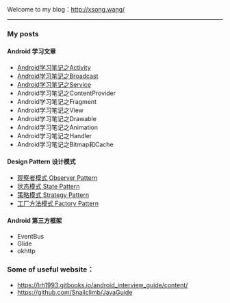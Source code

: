 Welcome to my blog：http://xsong.wang/ 

---

### My posts

#### Android 学习文章

- [Android学习笔记之Activity](http://xsong.wang/2019/08/04/Android%E5%AD%A6%E4%B9%A0%E7%AC%94%E8%AE%B0%E4%B9%8BActivity/) 
- [Android学习笔记之Broadcast](http://xsong.wang/2019/10/09/Android%E5%AD%A6%E4%B9%A0%E7%AC%94%E8%AE%B0%E4%B9%8BBroadcast/)
- [Android学习笔记之Service](http://xsong.wang/2019/10/12/Android%E5%AD%A6%E4%B9%A0%E7%AC%94%E8%AE%B0%E4%B9%8BService/)
- Android学习笔记之ContentProvider
- Android学习笔记之Fragment
- Android学习笔记之View
- Android学习笔记之Drawable
- Android学习笔记之Animation
- Android学习笔记之Handler
- Android学习笔记之Bitmap和Cache

#### Design Pattern 设计模式

- [观察者模式 Observer Pattern](http://www.xsong.wang/2019/12/12/1%E8%AE%BE%E8%AE%A1%E6%A8%A1%E5%BC%8F%E4%B9%8B%E8%A7%82%E5%AF%9F%E8%80%85%E6%A8%A1%E5%BC%8F/)
- [状态模式 State Pattern](http://www.xsong.wang/2020/02/27/2%E8%AE%BE%E8%AE%A1%E6%A8%A1%E5%BC%8F%E4%B9%8B%E7%8A%B6%E6%80%81%E6%A8%A1%E5%BC%8F/)
- [策略模式 Strategy Pattern](http://www.xsong.wang/2020/02/28/3%E8%AE%BE%E8%AE%A1%E6%A8%A1%E5%BC%8F%E4%B9%8B%E7%AD%96%E7%95%A5%E6%A8%A1%E5%BC%8F/)
- [工厂方法模式 Factory Pattern](http://www.xsong.wang/2020/02/28/4%E8%AE%BE%E8%AE%A1%E6%A8%A1%E5%BC%8F%E4%B9%8B%E5%B7%A5%E5%8E%82%E6%96%B9%E6%B3%95%E6%A8%A1%E5%BC%8F/)

#### Android 第三方框架

- EventBus
- Glide
- okhttp


### Some of useful website：

- https://lrh1993.gitbooks.io/android_interview_guide/content/
- https://github.com/Snailclimb/JavaGuide
